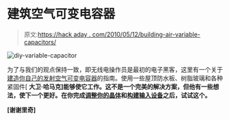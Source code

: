 # 建筑空气可变电容器

> 原文:[https://hack aday . com/2010/05/12/building-air-variable-capacitors/](https://hackaday.com/2010/05/12/building-air-variable-capacitors/)

![](../Images/9818a784f2e73b9175b5e54a43697218.png "diy-variable-capacitor")

为了与我们的观点保持一致，即无线电操作员是最初的电子黑客，这里有一个关于[建造你自己的发射空气可变电容器](http://www.eham.net/articles/5217)的指南。使用一些屋顶防水板、树脂玻璃和各种紧固件[ ****大卫·哈马克]能够使它工作。这不是一个完美的解决方案，但他有一些想法，使下一个更好。在你完成[调整你的晶体](http://hackaday.com/2010/05/10/hack-your-crystals-frequency/)和[构建输入设备](http://hackaday.com/2010/.../two-input-devices-made-with-common-items/)之后，试试这个。****

 ****[谢谢里奇]****